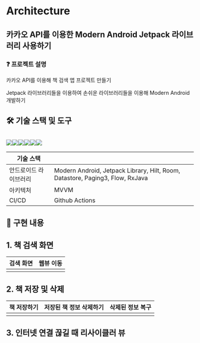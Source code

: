 # Architecture


## 카카오 API를 이용한 Modern Android Jetpack 라이브러리 사용하기

### :question: 프로젝트 설명

카카오 API를 이용해 책 검색 앱 프로젝트 만들기

Jetpack 라이브러리들을 이용하여 손쉬운 라이브러리들을 이용해 Modern Android 개발하기

## 🛠 기술 스택 및 도구

## <img src="https://img.shields.io/badge/android-34A853?style=for-the-badge&logo=android&logoColor=white"><img src="https://img.shields.io/badge/androidstudio-3DDC84?style=for-the-badge&logo=androidstudio&logoColor=white"><img src="https://img.shields.io/badge/kotlin-7F52FF?style=for-the-badge&logo=kotlin&logoColor=white"><img src="https://img.shields.io/badge/githubactions-2088FF?style=for-the-badge&logo=githubactions&logoColor=white"><img src="https://img.shields.io/badge/github-181717?style=for-the-badge&logo=github&logoColor=white"><img src="https://img.shields.io/badge/Kakao-FFCD00?style=for-the-badge&logo=Kakao&logoColor=white">

| 기술 스택             |                                                              |
| --------------------- | ------------------------------------------------------------ |
| 안드로이드 라이브러리 | Modern Android, Jetpack Library, Hilt, Room, Datastore, Paging3, Flow, RxJava |
| 아키텍처              | MVVM                                                         |
| CI/CD                 | Github Actions                                               |



## :pushpin: 구현 내용

## 1. 책 검색 화면

| 검색 화면 | 웹뷰 이동 |
| --------- | --------- |
|           |           |



## 2. 책 저장 및 삭제

| 책 저장하기 | 저장된 책 정보 삭제하기 | 삭제된 정보 복구 |
| ----------- | ----------------------- | ---------------- |
|             |                         |                  |



## 3. 인터넷 연결 끊길 때 리사이클러 뷰


